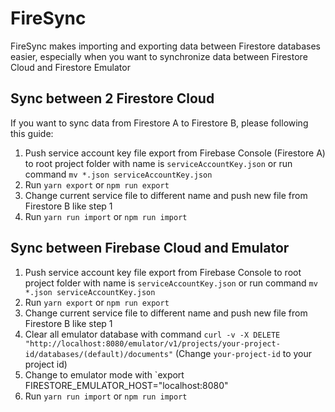 # FireSync
FireSync makes importing and exporting data between Firestore databases easier, especially when you want to synchronize data between Firestore Cloud and Firestore Emulator

## Sync between 2 Firestore Cloud
If you want to sync data from Firestore A to Firestore B, please following this guide:
1. Push service account key file export from Firebase Console (Firestore A) to root project folder with name is `serviceAccountKey.json` or run command `mv *.json serviceAccountKey.json`
2. Run `yarn export` or `npm run export`
3. Change current service file to different name and push new file from Firestore B like step 1
4. Run `yarn run import` or `npm run import`

## Sync between Firebase Cloud and Emulator
1. Push service account key file export from Firebase Console to root project folder with name is `serviceAccountKey.json` or run command `mv *.json serviceAccountKey.json`
2. Run `yarn export` or `npm run export`
3. Change current service file to different name and push new file from Firestore B like step 1
4. Clear all emulator database with command `curl -v -X DELETE "http://localhost:8080/emulator/v1/projects/your-project-id/databases/(default)/documents"` (Change `your-project-id` to your project id)
5. Change to emulator mode with `export FIRESTORE_EMULATOR_HOST="localhost:8080"
6. Run `yarn run import` or `npm run import`
